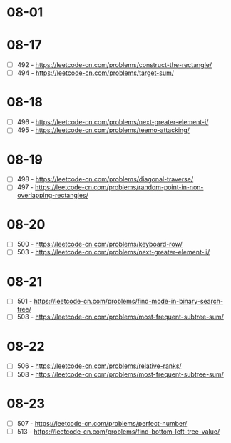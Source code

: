 # 08-01

# 08-17
* [ ] 492 - https://leetcode-cn.com/problems/construct-the-rectangle/
* [ ] 494 - https://leetcode-cn.com/problems/target-sum/

# 08-18
* [ ] 496 - https://leetcode-cn.com/problems/next-greater-element-i/
* [ ] 495 - https://leetcode-cn.com/problems/teemo-attacking/

# 08-19
* [ ] 498 - https://leetcode-cn.com/problems/diagonal-traverse/
* [ ] 497 - https://leetcode-cn.com/problems/random-point-in-non-overlapping-rectangles/

# 08-20
* [ ] 500 - https://leetcode-cn.com/problems/keyboard-row/
* [ ] 503 - https://leetcode-cn.com/problems/next-greater-element-ii/

# 08-21
* [ ] 501 - https://leetcode-cn.com/problems/find-mode-in-binary-search-tree/
* [ ] 508 - https://leetcode-cn.com/problems/most-frequent-subtree-sum/

# 08-22
* [ ] 506 - https://leetcode-cn.com/problems/relative-ranks/
* [ ] 508 - https://leetcode-cn.com/problems/most-frequent-subtree-sum/

# 08-23
* [ ] 507 - https://leetcode-cn.com/problems/perfect-number/
* [ ] 513 - https://leetcode-cn.com/problems/find-bottom-left-tree-value/
